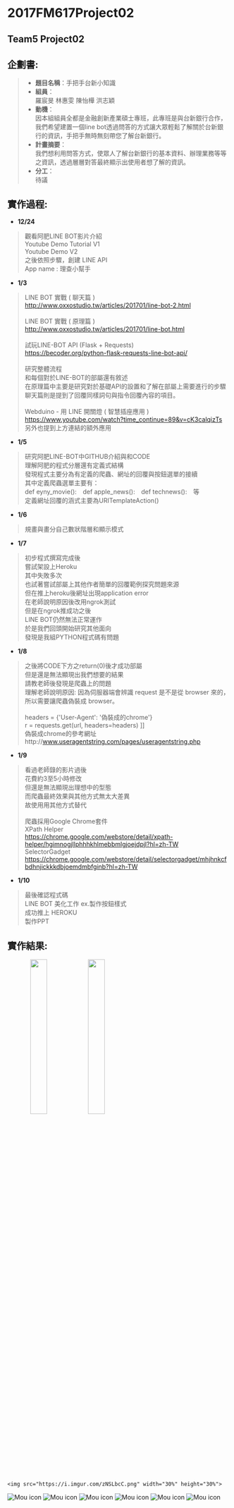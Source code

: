 # 2017FM617Project02 #
## Team5 Project02 ##
## 企劃書:
>* **題目名稱**：手把手台新小知識
>* **組員**：
</br>   羅宸旻 林惠雯 陳怡樺 洪志穎
>* **動機**：
</br>   因本組組員全都是金融創新產業碩士專班，此專班是與台新銀行合作，我們希望建置一個line bot透過問答的方式讓大眾輕鬆了解關於台新銀行的資訊，手把手無時無刻帶您了解台新銀行。
>* **計畫摘要**：
</br>   我們想利用問答方式，使眾人了解台新銀行的基本資料、辦理業務等等之資訊，透過層層對答最終顯示出使用者想了解的資訊。
>* **分工**：
</br>   待議
## 實作過程:
* **12/24**
> 觀看阿肥LINE BOT影片介紹
</br> Youtube Demo Tutorial V1
</br> Youtube Demo V2
</br> 之後依照步驟，創建 LINE API
</br> App name : 理查小幫手

* **1/3**
> LINE BOT 實戰 ( 聊天篇 )
</br> http://www.oxxostudio.tw/articles/201701/line-bot-2.html
</br></br> LINE BOT 實戰 ( 原理篇 )
</br> http://www.oxxostudio.tw/articles/201701/line-bot.html
</br></br> 試玩LINE-BOT API  (Flask + Requests)
</br> https://becoder.org/python-flask-requests-line-bot-api/
</br></br> 研究整體流程
</br>和每個對於LINE-BOT的部屬還有敘述
</br>在原理篇中主要是研究對於基礎API的設置和了解在部屬上需要進行的步驟
</br>聊天篇則是提到了回覆同樣詞句與指令回覆內容的項目。
</br></br> Webduino - 用 LINE 開關燈 ( 智慧插座應用 )
</br> https://www.youtube.com/watch?time_continue=89&v=cK3calqizTs
</br> 另外也提到上方連結的額外應用

* **1/5**
>研究阿肥LINE-BOT中GITHUB介紹與和CODE
</br> 理解阿肥的程式分層還有定義式結構
</br> 發現程式主要分為有定義的爬蟲、網址的回覆與按鈕選單的接續
</br> 其中定義爬蟲選單主要有：
</br> def eyny_movie():　def apple_news():　def technews():　等
</br> 定義網址回覆的涵式主要為URITemplateAction()

* **1/6**
>規畫與畫分自己數狀階層和顯示模式

* **1/7**
>初步程式撰寫完成後
</br>嘗試架設上Heroku
</br>其中失敗多次
</br>也試著嘗試部屬上其他作者簡單的回覆範例探究問題來源
</br>但在推上heroku後網址出現application error
</br>在老師說明原因後改用ngrok測試
</br>但是在ngrok推成功之後
</br>LINE BOT仍然無法正常運作
</br>於是我們回頭開始研究其他面向
</br>發現是我組PYTHON程式碼有問題

* **1/8**
>之後將CODE下方之return(0)後才成功部屬
</br>但是還是無法顯現出我們想要的結果
</br>請教老師後發現是爬蟲上的問題
</br>理解老師說明原因: 因為伺服器端會辨識 request 是不是從 browser 來的，所以需要讓爬蟲偽裝成 browser。
</br></br> headers = {'User-Agent': '偽裝成的chrome'}
</br> r = requests.get(url, headers=headers)  ]]
</br>偽裝成chrome的參考網址http://www.useragentstring.com/pages/useragentstring.php

* **1/9**
>看過老師錄的影片過後
</br>花費約3至5小時修改
</br>但還是無法顯現出理想中的型態
</br>而爬蟲最終效果與其他方式無太大差異
</br>故使用用其他方式替代
</br></br>爬蟲採用Google Chrome套件
</br>XPath Helper
</br> https://chrome.google.com/webstore/detail/xpath-helper/hgimnogjllphhhkhlmebbmlgjoejdpjl?hl=zh-TW
</br>SelectorGadget
</br> https://chrome.google.com/webstore/detail/selectorgadget/mhjhnkcfbdhnjickkkdbjoemdmbfginb?hl=zh-TW

* **1/10**
>最後確認程式碼
</br> LINE BOT 美化工作 ex.製作按鈕樣式
</br> 成功推上 HEROKU
</br> 製作PPT

## 實作結果:
<figure class="half">
    <img src="https://i.imgur.com/7WRVZ6k.png" width="30%" height="30%">
    <img src="https://i.imgur.com/TzX3nTn.png" width="30%" height="30%">
</figure>

    <img src="https://i.imgur.com/zNSLbcC.png" width="30%" height="30%">
![Mou icon](https://i.imgur.com/ct18io7.png)
![Mou icon](https://i.imgur.com/8r6zSzV.png)
![Mou icon](https://i.imgur.com/xr8H9oI.png)
![Mou icon](https://i.imgur.com/q8GLHNG.png)
![Mou icon](https://i.imgur.com/gE0lfM5.png)
![Mou icon](https://i.imgur.com/WqcEwle.png)
